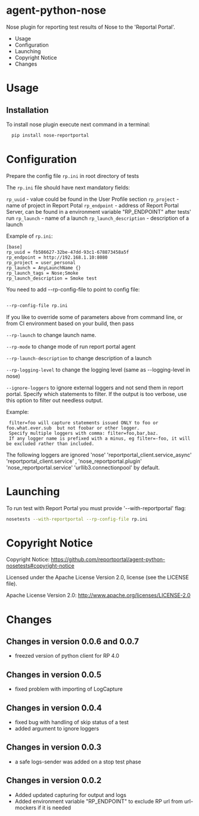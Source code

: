 agent-python-nose
===================


Nose plugin for reporting test results of Nose to the 'Reportal Portal'.

* Usage
* Configuration
* Launching
* Copyright Notice
* Changes

# Usage

## Installation

To install nose plugin execute next command in a terminal:

```bash
  pip install nose-reportportal
```

# Configuration

Prepare the config file `rp.ini` in root directory of tests

The `rp.ini` file should have next mandatory fields:

`rp_uuid` - value could be found in the User Profile section
`rp_project` - name of project in Report Potal
`rp_endpoint` - address of Report Portal Server, can be found in a environment variable "RP_ENDPOINT" after tests' run
`rp_launch` - name of a launch
`rp_launch_description` - description of a launch

Example of `rp.ini`:

```text
[base]
rp_uuid = fb586627-32be-47dd-93c1-678873458a5f
rp_endpoint = http://192.168.1.10:8080
rp_project = user_personal
rp_launch = AnyLaunchName {}
rp_launch_tags = Nose;Smoke
rp_launch_description = Smoke test
```

You need to add --rp-config-file to point to config file:

```bash

--rp-config-file rp.ini

```

If you like to override some of parameters above from command line, or from CI environment based on your build, then pass

`--rp-launch`  to change launch name.

`--rp-mode` to change mode of run report portal agent

`--rp-launch-description` to change description of a launch

`--rp-logging-level` to change the logging level (same as --logging-level in nose)

`--ignore-loggers` to ignore external loggers and not send them in report portal. Specify which statements to filter. If the output is too verbose, use this option to filter out needless output.

Example:

```
 filter=foo will capture statements issued ONLY to foo or foo.what.ever.sub  but not foobar or other logger. 
 Specify multiple loggers with comma: filter=foo,bar,baz.  
 If any logger name is prefixed with a minus, eg filter=-foo, it will be excluded rather than included.   
```

The following loggers are ignored 
'nose' 
'reportportal_client.service_async' 
'reportportal_client.service' ,
'nose_reportportal.plugin'
'nose_reportportal.service'
'urllib3.connectionpool' 
by default.

# Launching

To run test with Report Portal you must provide '--with-reportportal' flag:

```bash
nosetests --with-reportportal --rp-config-file rp.ini
```

# Copyright Notice

Copyright Notice:  https://github.com/reportportal/agent-python-nosetests#copyright-notice

Licensed under the Apache License Version 2.0, license (see the LICENSE file).

Apache License Version 2.0:  http://www.apache.org/licenses/LICENSE-2.0

# Changes
## Changes in version 0.0.6 and 0.0.7 

* freezed version of python client for RP 4.0

## Changes in version 0.0.5 

* fixed problem with importing of LogCapture 

## Changes in version 0.0.4 

* fixed bug with handling of skip status of a test
* added argument to ignore loggers 

## Changes in version 0.0.3 

* a safe logs-sender  was added on a stop test phase  

## Changes in version 0.0.2 

* Added updated capturing for output and logs
* Added environment variable "RP_ENDPOINT" to exclude RP url from url-mockers if it is needed
